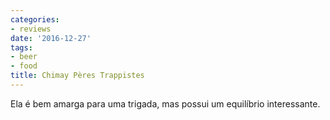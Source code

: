 ```yaml
---
categories:
- reviews
date: '2016-12-27'
tags:
- beer
- food
title: Chimay Pères Trappistes
---
```


Ela é bem amarga para uma trigada, mas possui um equilíbrio interessante.